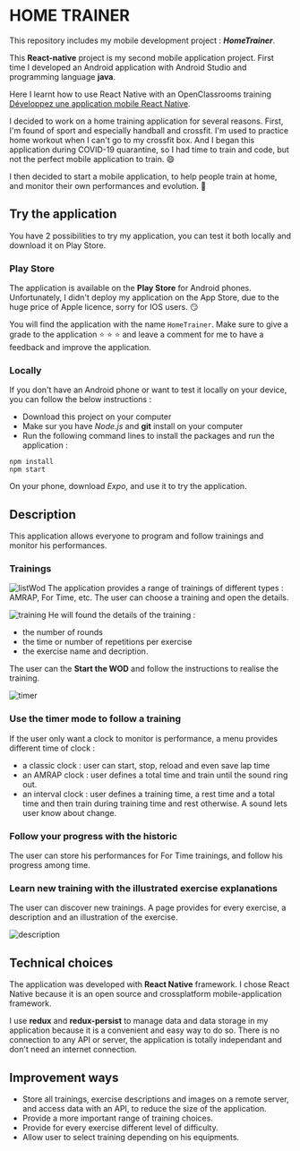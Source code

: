 # HOME TRAINER

This repository includes my mobile development project : **_HomeTrainer_**.

This **React-native** project is my second mobile application project. First time I developed an Android application with Android Studio and programming language **java**.

Here I learnt how to use React Native with an OpenClassrooms training [Développez une application mobile React Native](https://openclassrooms.com/fr/courses/4902061-developpez-une-application-mobile-react-native?status=published).

I decided to work on a home training application for several reasons. First, I'm found of sport and especially handball and crossfit. I'm used to practice home workout when I can't go to my crossfit box. And I began this application during COVID-19 quarantine, so I had time to train and code, but not the perfect mobile application to train. :smile:

I then decided to start a mobile application, to help people train at home, and monitor their own performances and evolution. :muscle:

## Try the application

You have 2 possibilities to try my application, you can test it both locally and download it on Play Store.

### Play Store

The application is available on the **Play Store** for Android phones. Unfortunately, I didn't deploy my application on the App Store, due to the huge price of Apple licence, sorry for IOS users. :smirk:

You will find the application with the name `HomeTrainer`. Make sure to give a grade to the application :star: :star: :star: and leave a comment for me to have a feedback and improve the application.

### Locally

If you don't have an Android phone or want to test it locally on your device, you can follow the below instructions :

- Download this project on your computer
- Make sur you have _Node.js_ and **git** install on your computer
- Run the following command lines to install the packages and run the application :

```
npm install
npm start
```

On your phone, download _Expo_, and use it to try the application.

## Description

This application allows everyone to program and follow trainings and monitor his performances.

### Trainings

![listWod](./HomeTrainer/assets/appDemonstration/listWod.jpg)
The application provides a range of trainings of different types : AMRAP, For Time, etc. The user can choose a training and open the details.

![training](./HomeTrainer/assets/appDemonstration/training.jpg)
He will found the details of the training :

- the number of rounds
- the time or number of repetitions per exercise
- the exercise name and decription.

The user can the **Start the WOD** and follow the instructions to realise the training.

![timer](./HomeTrainer/assets/appDemonstration/timer.jpg)

### Use the timer mode to follow a training

If the user only want a clock to monitor is performance, a menu provides different time of clock :

- a classic clock : user can start, stop, reload and even save lap time
- an AMRAP clock : user defines a total time and train until the sound ring out.
- an interval clock : user defines a training time, a rest time and a total time and then train during training time and rest otherwise. A sound lets user know about change.

### Follow your progress with the historic

The user can store his performances for For Time trainings, and follow his progress among time.

### Learn new training with the illustrated exercise explanations

The user can discover new trainings. A page provides for every exercise, a description and an illustration of the exercise.

![description](./HomeTrainer/assets/appDemonstration/description.jpg)

## Technical choices

The application was developed with **React Native** framework.
I chose React Native because it is an open source and crossplatform mobile-application framework.

I use **redux** and **redux-persist** to manage data and data storage in my application because it is a convenient and easy way to do so.
There is no connection to any API or server, the application is totally independant and don't need an internet connection.

## Improvement ways

- Store all trainings, exercise descriptions and images on a remote server, and access data with an API, to reduce the size of the application.
- Provide a more important range of training choices.
- Provide for every exercise different level of difficulty.
- Allow user to select training depending on his equipments.
